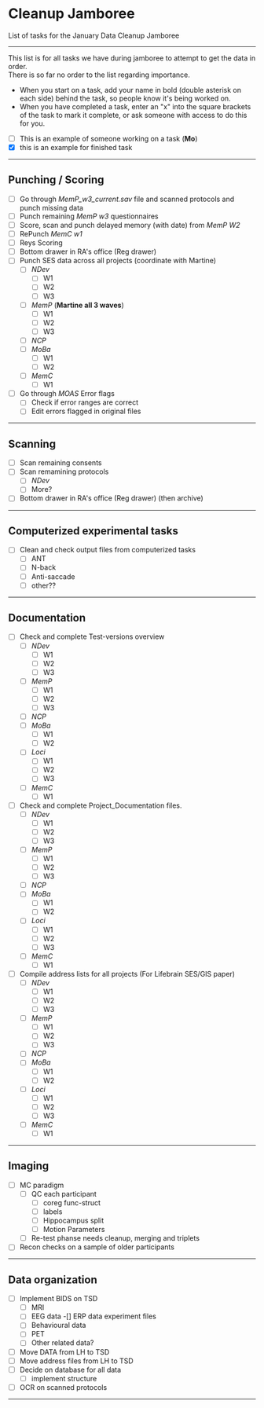 # Cleanup Jamboree
List of tasks for the January Data Cleanup Jamboree

---

This list is for all tasks we have during jamboree to attempt to get the data in order.   
There is so far no order to the list regarding importance.  

- When you start on a task, add your name in bold (double asterisk on each side) behind the task, so people know it's being worked on.  
- When you have completed a task, enter an "x" into the square brackets of the task to mark it complete, or ask someone with access to do this for you.    

- [ ] This is an example of someone working on a task (**Mo**)
- [x] this is an example for finished task  

---

## Punching / Scoring  
- [ ] Go through *MemP_w3_current.sav* file and scanned protocols and punch missing data
- [ ] Punch remaining *MemP w3* questionnaires
- [ ] Score, scan and punch delayed memory (with date) from *MemP W2*
- [ ] RePunch *MemC w1*
- [ ] Reys Scoring
- [ ] Bottom drawer in RA's office (Reg drawer)  
- [ ] Punch SES data across all projects (coordinate with Martine)
  - [ ] *NDev*
    - [ ] W1
    - [ ] W2
    - [ ] W3
  - [ ] *MemP* (**Martine all 3 waves**)
    - [ ] W1
    - [ ] W2
    - [ ] W3
  - [ ] *NCP*
  - [ ] *MoBa*
    - [ ] W1
    - [ ] W2
  - [ ] *MemC*
    - [ ] W1
- [ ] Go through *MOAS* Error flags
  - [ ] Check if error ranges are correct
  - [ ] Edit errors flagged in original files
---

## Scanning  
- [ ] Scan remaining consents
- [ ] Scan remamining protocols 
  - [ ] *NDev*
  - [ ] More?
- [ ] Bottom drawer in RA's office (Reg drawer)  (then archive)
---

## Computerized experimental tasks
- [ ] Clean and check output files from computerized tasks
  - [ ] ANT
  - [ ] N-back
  - [ ] Anti-saccade
  - [ ] other??
---

## Documentation  
- [ ] Check and complete Test-versions overview
  - [ ] *NDev*
    - [ ] W1
    - [ ] W2
    - [ ] W3
  - [ ] *MemP*
    - [ ] W1
    - [ ] W2
    - [ ] W3
  - [ ] *NCP*
  - [ ] *MoBa*
    - [ ] W1
    - [ ] W2
  - [ ] *Loci*
    - [ ] W1
    - [ ] W2
    - [ ] W3
  - [ ] *MemC*
    - [ ] W1
- [ ] Check and complete Project_Documentation files.
  - [ ] *NDev*
    - [ ] W1
    - [ ] W2
    - [ ] W3
  - [ ] *MemP*
    - [ ] W1
    - [ ] W2
    - [ ] W3
  - [ ] *NCP*
  - [ ] *MoBa*
    - [ ] W1
    - [ ] W2
  - [ ] *Loci*
    - [ ] W1
    - [ ] W2
    - [ ] W3
  - [ ] *MemC*
    - [ ] W1
- [ ] Compile address lists for all projects (For Lifebrain SES/GIS paper)
  - [ ] *NDev*
    - [ ] W1
    - [ ] W2
    - [ ] W3
  - [ ] *MemP*
    - [ ] W1
    - [ ] W2
    - [ ] W3
  - [ ] *NCP*
  - [ ] *MoBa*
    - [ ] W1
    - [ ] W2
  - [ ] *Loci*
    - [ ] W1
    - [ ] W2
    - [ ] W3
  - [ ] *MemC*
    - [ ] W1
---

## Imaging
- [ ] MC paradigm
  - [ ] QC each participant
    - [ ] coreg func-struct
    - [ ] labels
    - [ ] Hippocampus split
    - [ ] Motion Parameters
  - [ ] Re-test phanse needs cleanup, merging and triplets
- [ ] Recon checks on a sample of older participants
---

## Data organization
- [ ] Implement BIDS on TSD
  - [ ] MRI
  - [ ] EEG data
    -[] ERP data experiment files
  - [ ] Behavioural data
  - [ ] PET
  - [ ] Other related data?
- [ ] Move DATA from LH to TSD
- [ ] Move address files from LH to TSD
- [ ] Decide on database for all data
  - [ ] implement structure
- [ ] OCR on scanned protocols
---

